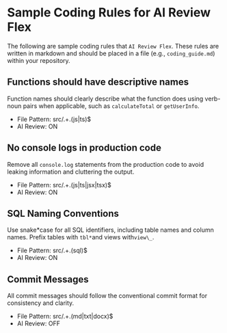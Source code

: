 # Sample Coding Rules for AI Review Flex

The following are sample coding rules that `AI Review Flex`. These rules are written in markdown and should be placed in a file (e.g., `coding_guide.md`) within your repository.

## Functions should have descriptive names

Function names should clearly describe what the function does using verb-noun pairs when applicable, such as `calculateTotal` or `getUserInfo`.

- File Pattern: src/.+\.(js|ts)$
- AI Review: ON

## No console logs in production code

Remove all `console.log` statements from the production code to avoid leaking information and cluttering the output.

- File Pattern: src/.+\.(js|ts|jsx|tsx)$
- AI Review: ON

## SQL Naming Conventions

Use snake*case for all SQL identifiers, including table names and column names. Prefix tables with `tbl*`and views with`view\_`.

- File Pattern: src/.+\.(sql)$
- AI Review: ON

## Commit Messages

All commit messages should follow the conventional commit format for consistency and clarity.

- File Pattern: src/.+\.(md|txt|docx)$
- AI Review: OFF
